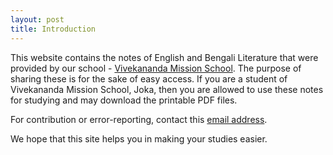 ```yaml
---
layout: post
title: Introduction
---
```


This website contains the notes of English and Bengali Literature that were provided by our school - [Vivekananda Mission School](http://www.vmskolkata.org/). The purpose of sharing these is for the sake of easy access. If you are a student of Vivekananda Mission School, Joka, then you are allowed to use these notes for studying and may download the printable PDF files.

For contribution or error-reporting, contact this <a href="mailto:isc2017vmsnotes@gmail.com">email address</a>.

We hope that this site helps you in making your studies easier.